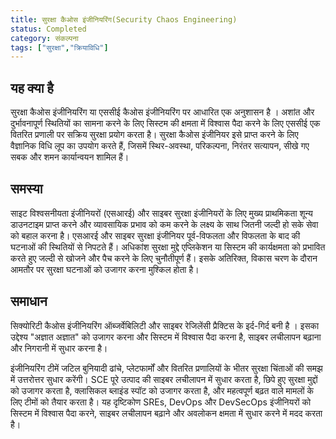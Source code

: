 ```yaml
---
title: सुरक्षा कैओस इंजीनियरिंग(Security Chaos Engineering)
status: Completed
category: संकल्पना
tags: ["सुरक्षा","क्रियाविधि"]
---
```


## यह क्या है

सुरक्षा कैओस इंजीनियरिंग या एससीई कैओस इंजीनियरिंग पर आधारित एक अनुशासन है । अशांत और दुर्भावनापूर्ण स्थितियों का सामना करने के लिए सिस्टम की क्षमता में विश्वास पैदा करने के लिए एससीई एक वितरित प्रणाली पर सक्रिय सुरक्षा प्रयोग करता है। सुरक्षा कैओस इंजीनियर इसे प्राप्त करने के लिए वैज्ञानिक विधि लूप का उपयोग करते हैं, जिसमें स्थिर-अवस्था, परिकल्पना, निरंतर सत्यापन, सीखे गए सबक और शमन कार्यान्वयन शामिल हैं।

## समस्या 

साइट विश्वसनीयता इंजीनियरों (एसआरई) और साइबर सुरक्षा इंजीनियरों के लिए मुख्य प्राथमिकता शून्य डाउनटाइम प्राप्त करने और व्यावसायिक प्रभाव को कम करने के लक्ष्य के साथ जितनी जल्दी हो सके सेवा को बहाल करना है। एसआरई और साइबर सुरक्षा इंजीनियर पूर्व-विफलता और विफलता के बाद की घटनाओं की स्थितियों से निपटते हैं। अधिकांश सुरक्षा मुद्दे एप्लिकेशन या सिस्टम की कार्यक्षमता को प्रभावित करते हुए जल्दी से खोजने और पैच करने के लिए चुनौतीपूर्ण हैं। इसके अतिरिक्त, विकास चरण के दौरान आमतौर पर सुरक्षा घटनाओं को उजागर करना मुश्किल होता है।

## समाधान

सिक्योरिटी कैओस इंजीनियरिंग ऑब्जर्वेबिलिटी और साइबर रेजिलेंसी प्रैक्टिस के इर्द-गिर्द बनी है । इसका उद्देश्य "अज्ञात अज्ञात" को उजागर करना और सिस्टम में विश्वास पैदा करना है, साइबर लचीलापन बढ़ाना और निगरानी में सुधार करना है।

इंजीनियरिंग टीमें जटिल बुनियादी ढांचे, प्लेटफार्मों और वितरित प्रणालियों के भीतर सुरक्षा चिंताओं की समझ में उत्तरोत्तर सुधार करेंगी। SCE पूरे उत्पाद की साइबर लचीलापन में सुधार करता है, छिपे हुए सुरक्षा मुद्दों को उजागर करता है, क्लासिकल ब्लाइंड स्पॉट को उजागर करता है, और महत्वपूर्ण बढ़त वाले मामलों के लिए टीमों को तैयार करता है। यह दृष्टिकोण SREs, DevOps और DevSecOps इंजीनियरों को सिस्टम में विश्वास पैदा करने, साइबर लचीलापन बढ़ाने और अवलोकन क्षमता में सुधार करने में मदद करता है।